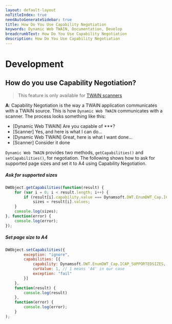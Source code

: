 ```yaml
---
layout: default-layout
noTitleIndex: true
needAutoGenerateSidebar: true
title: How Do You Use Capability Negotiation
keywords: Dynamic Web TWAIN, Documentation, Develop
breadcrumbText: How Do You Use Capability Negotiation
description: How Do You Use Capability Negotiation
---
```


# Development

## How do you use Capability Negotiation? 

> This feature is only available for [TWAIN scanners]({{site.getstarted}}hardware.html#twain-scanners)

**A**: Capability Negotiation is the way a TWAIN application communicates with a TWAIN source. This is how `Dynamic Web TWAIN` communicates with a scanner. The process looks something like this:

* [Dynamic Web TWAIN] Are you capable of ***?
* [Scanner] Yes, and here is what I can do...
* [Dynamic Web TWAIN] Great, here is what I want done...
* [Scanner] Consider it done

`Dynamic Web TWAIN` provides two methods, `getCapabilities()` and `setCapabilities()`, for negotiation. The following shows how to ask for supported page sizes and set it to A4 using Capability Negotiation.

##### Ask for supported sizes

``` javascript
DWObject.getCapabilities(function(result) {
    for (var i = 0; i < result.length; i++) {
        if (result[i].capability.value === Dynamsoft.DWT.EnumDWT_Cap.ICAP_SUPPORTEDSIZES)
            sizes = result[i].values;
    }
    console.log(sizes);
}, function(error) {
    console.log(error);
});
```

##### Set page size to A4

``` javascript
DWObject.setCapabilities({
        exception: "ignore",
        capabilities: [{
            capability: Dynamsoft.DWT.EnumDWT_Cap.ICAP_SUPPORTEDSIZES,
            curValue: 1, // 1 means 'A4' in our case
            exception: "fail"
        }]
    },
    function(result) {
        console.log(result)
    },
    function(error) {
        console.log(error);
    }
);
```
